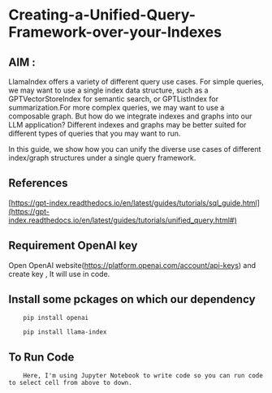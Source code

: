 # Creating-a-Unified-Query-Framework-over-your-Indexes
## AIM : 
LlamaIndex offers a variety of different query use cases. For simple queries, we may want to use a single index data structure, such as a GPTVectorStoreIndex for semantic search, or GPTListIndex for summarization.For more complex queries, we may want to use a composable graph. But how do we integrate indexes and graphs into our LLM application? Different indexes and graphs may be better suited for different types of queries that you may want to run.

In this guide, we show how you can unify the diverse use cases of different index/graph structures under a single query framework.

## References
  [https://gpt-index.readthedocs.io/en/latest/guides/tutorials/sql_guide.html](https://gpt-index.readthedocs.io/en/latest/guides/tutorials/unified_query.html#)

## Requirement OpenAI key
Open OpenAI website(https://platform.openai.com/account/api-keys) and create key , It will use in code.

## Install some pckages on which our dependency

        pip install openai

        pip install llama-index 
 
## To Run Code 
        Here, I'm using Jupyter Notebook to write code so you can run code to select cell from above to down.
